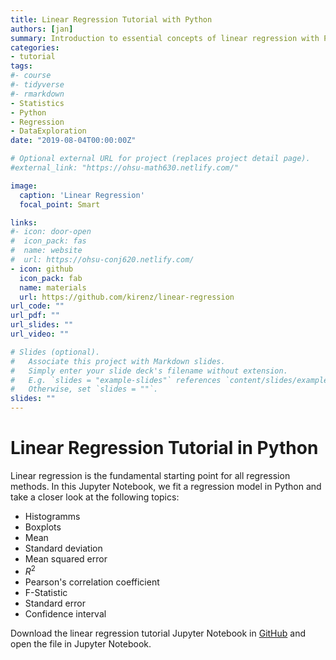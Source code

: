 ```yaml
---
title: Linear Regression Tutorial with Python
authors: [jan]
summary: Introduction to essential concepts of linear regression with Python.
categories:
- tutorial
tags:
#- course
#- tidyverse
#- rmarkdown
- Statistics
- Python
- Regression
- DataExploration
date: "2019-08-04T00:00:00Z"

# Optional external URL for project (replaces project detail page).
#external_link: "https://ohsu-math630.netlify.com/"

image:
  caption: 'Linear Regression'
  focal_point: Smart

links:
#- icon: door-open
#  icon_pack: fas
#  name: website
#  url: https://ohsu-conj620.netlify.com/
- icon: github
  icon_pack: fab
  name: materials
  url: https://github.com/kirenz/linear-regression
url_code: ""
url_pdf: ""
url_slides: ""
url_video: ""

# Slides (optional).
#   Associate this project with Markdown slides.
#   Simply enter your slide deck's filename without extension.
#   E.g. `slides = "example-slides"` references `content/slides/example-slides.md`.
#   Otherwise, set `slides = ""`.
slides: ""
---
```


# Linear Regression Tutorial in Python

Linear regression is the fundamental starting point for all regression methods. In this Jupyter Notebook, we fit a regression model in Python and take a closer look at the following topics:

- Histogramms
- Boxplots
- Mean
- Standard deviation
- Mean squared error
- $R^2$
- Pearson's correlation coefficient
- F-Statistic
- Standard error
- Confidence interval

Download the linear regression tutorial Jupyter Notebook in [GitHub](https://github.com/kirenz/linear-regression/blob/master/python-regression-tutorial.ipynb) and open the file in Jupyter Notebook.
